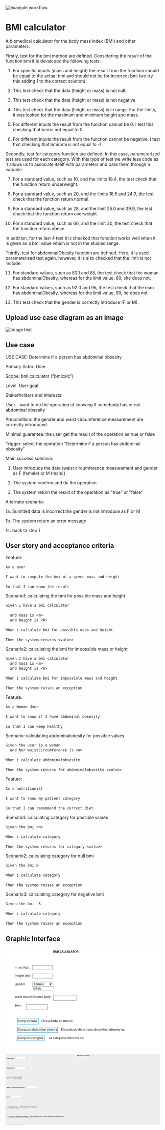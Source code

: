 ![example workflow](https://github.com/jmhorcas/bmicalc/actions/workflows/maven.yml/badge.svg)

# BMI calculator
A biomedical calculator for the body mass index (BMI) and other parameters.

Firstly, test for the bmi method are defined. Considering the result of the function bmi it is developed the following tests:

1.	For specific inputs (mass and height) the result from the function should be equal to the actual bmi 
	and should not be for incorrect bmi (we try this adding 1 to the correct solution).
	
2.	This test check that the data (height or mass) is not null.

3.	This test check that the data (height or mass) is not negative.

4.	This test check that the data (height or mass) is in range. For the limits, it was looked for the maximum and minimum height and mass. 

5.	For different inputs the result from the function cannot be 0. I test this checking that bmi is not equal to 0.

6.	For different inputs the result from the function cannot be negative. I test that checking that bmi/bmi
	is not equal to -1. 

Secondly, test for category function are defined. In this case, parameterized test are used for each category.
With this type of test we write less code as it allows us to associate itself with parameters and pass them through a variable.

7.	For a standard value, such as 10, and the limits 18.4, the test check that the function return underweight.

8.	For a standard value, such as 20, and the limits 18.5 and 24.9, the test check that the function return normal. 

9.	For a standard value, such as 28, and the limit 25.0 and 29.9, the test check that the function return overweight.

10.	For a standard value, such as 60, and the limit 30, the test check that the function return obese. 
  
In addition, for the last 4 test it is checked that function works well when it is given an a bmi value 
which is not in the studied range.

Thirdly, test for abdominalObesity function are defined. Here, it is used parameterized test again, however, it is also checked 
that the limit is not include.

11. For standard values, such as 80.1 and 85, the test check that the woman has abdominalObesity, whereas for the limit value, 80, she does not.

12. For standard values, such as 92.0 and 95, the test check that the man has abdominalObesity, whereas for the limit value, 90, he does not.

13. This test check that the gender is correctly introduce (F or M).

## Upload use case diagram as an image

![Image text](/doc/casodeuso.jpg)

## Use case

USE CASE: Determine if a person has abdominal obsesity

Primary Actor: User

Scope: bmi calculator ("bmicalc")

Level: User goal

Stakerholders and Interests:

User - want to do the operation of knowing if somebody has or not abdominal obsesity

Precondition: the gender and waist circumference measurement are correctly introduced

Minimal guarantee: the user get the result of the operation as true or false

Trigger: select the operation "Determine if a person has abdominal obsesity"

Main success scenario:

1. User introduce the data (waist circumference measurement and gender as F (female) or M (male))
	 
2. The system confirm and do the operation
	
3. The system return the result of the operation as "true" or "false"
	
Alternate scenario:

1a. Sumitted data is incorrect:the gender is not introduce as F or M
	
1b. The system return an error message
	
1c. back to step 1

## User story and acceptance criteria

Feature:

	As a user
	
	I want to compute the bmi of a given mass and height
	
	So that I can know the result
	
Scenario1: calculating the bmi for possible mass and height

	Given I have a bmi calculator
	
	  and mass is <m>
	  and height is <h>
	  
	When i calculate bmi for possible mass and height
	
	Then the system returns <value>
	
Scenario2: calculating the bmi for impossible mass or height

	Given I have a bmi calculator
	  and mass is <m>
	  and height is <h>
	  
	When i calculate bmi for impossible mass and height
	
	Then the system raises an exception


Feature: 

	As a Woman User
	
	I want to know if I have abdominal obsesity
	
	So that I can keep healthy
	
Scenario: calculating abdominalobesity for possible values

	Given the user is a woman 
	  and her waistCircumference is <n>
	  
	When i calculate abdominalobsesity
	
	Then the system returns for abdominalobsesity <value>

Feature:

	As a nutritionist
	
	I want to know my patient category
	
	So that I can recommend the correct diet
	
Scenario1: calculating category for possible values

	Given the bmi <n>
	
	When i calculate category
	
	Then the system returns for category <value>
	
Scenario2: calculating category for null bmi

	Given the bmi 0
	
	When i calculate category
	
	Then the system raises an exception
	
Scenario3: calculating category for negative bmi

	Given the bmi -5
	
	When i calculate category
	
	Then the system raises an exception

## Graphic Interface

![Image text](/doc/bmicalculator1.PNG)

![Image text](bmicalculator.png)